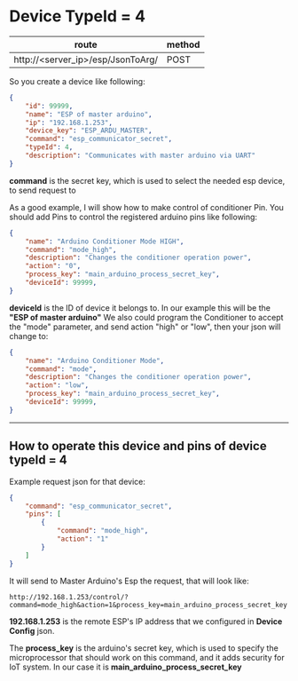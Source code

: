 # Device TypeId = 4


| route                             | method |
| --------------------------------- | ------ |
| http://<server_ip>/esp/JsonToArg/ | POST   |

So you create a device like following:
```json
{
	"id": 99999,
	"name": "ESP of master arduino",
	"ip": "192.168.1.253",
	"device_key": "ESP_ARDU_MASTER",
	"command": "esp_communicator_secret",
	"typeId": 4,
	"description": "Communicates with master arduino via UART"
}
```
**command** is the secret key, which is used to select the needed esp device, to send request to

As a good example, I will show how to make control of conditioner Pin.
You should add Pins to control the registered arduino pins like following:
```json
{
	"name": "Arduino Conditioner Mode HIGH",
	"command": "mode_high",
	"description": "Changes the conditioner operation power",
	"action": "0",
	"process_key": "main_arduino_process_secret_key",
	"deviceId": 99999,
}
```

**deviceId** is the ID of device it belongs to. In our example this will be the **"ESP of master arduino"**
We also could program the Conditioner to accept the "mode" parameter, and send action "high" or "low", then your json will change to:

```json
{
	"name": "Arduino Conditioner Mode",
	"command": "mode",
	"description": "Changes the conditioner operation power",
	"action": "low",
	"process_key": "main_arduino_process_secret_key",
	"deviceId": 99999,
}
```

---

## How to operate this device and pins of device typeId = 4

Example request json for that device:
```json
{
	"command": "esp_communicator_secret",
	"pins": [
		{
			"command": "mode_high",
			"action": "1"
		}
	]
}
```

It will send to Master Arduino's Esp the request, that will look like:

```url
http://192.168.1.253/control/?command=mode_high&action=1&process_key=main_arduino_process_secret_key
```
**192.168.1.253** is the remote ESP's IP address that we configured in **Device Config** json.

The **process_key** is the arduino's secret key, which is used to specify the microprocessor that should work on this command, and it adds security for IoT system. In our case it is **main_arduino_process_secret_key**
